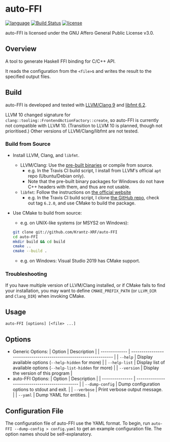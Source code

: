# auto-FFI

[![language](https://img.shields.io/badge/C%2B%2B-17-blue)](https://en.wikipedia.org/wiki/C%2B%2B#Standardization)
[![Build Status](https://travis-ci.org/Krantz-XRF/auto-FFI.svg?branch=master)](https://travis-ci.org/Krantz-XRF/auto-FFI)
[![license](https://img.shields.io/badge/license-AGPL--v3.0-blueviolet)](https://www.gnu.org/licenses/agpl-3.0.html)

auto-FFI is licensed under the GNU Affero General Public License v3.0.

## Overview

A tool to generate Haskell FFI binding for C/C++ API.

It reads the configuration from the `<file>`s and writes the result to the specified output files.

## Build

auto-FFI is developed and tested with [LLVM/Clang 9](https://llvm.org/) and [libfmt 6.2](https://github.com/fmtlib/fmt/releases/tag/6.2.0).

LLVM 10 changed signature for `clang::tooling::FrontendActionFactory::create`, so auto-FFI is currently not compatible with LLVM 10. (Transition to LLVM 10 is planned, though not prioritised.) Other versions of LLVM/Clang/libfmt are not tested.

### Build from Source

- Install LLVM, Clang, and `libfmt`.
  - LLVM/Clang: Use the [pre-built binaries](https://releases.llvm.org/download.html#9.0.1) or compile from source.
    - e.g. In the Travis CI build script, I install from LLVM's official `apt` repo (Ubuntu/Debian only).
    - Note that the pre-built binary packages for Windows do not have C++ headers with them, and thus are not usable.
  - `libfmt`: Follow the instructions on [the official website](https://fmt.dev/latest/usage.html)
    - e.g. In the Travis CI build script, I clone [the GitHub repo](https://github.com/fmtlib/fmt), check out tag `6.2.0`, and use CMake to build the package.
- Use CMake to build from source:
  - e.g. on UNIX-like systems (or MSYS2 on Windows):

  ```bash
  git clone git://github.com/Krantz-XRF/auto-FFI
  cd auto-FFI
  mkdir build && cd build
  cmake ..
  cmake --build .
  ```

  - e.g. on Windows: Visual Studio 2019 has CMake support.

### Troubleshooting

If you have multiple version of LLVM/Clang installed, or if CMake fails to find your installation, you may want to define `CMAKE_PREFIX_PATH` (or `LLVM_DIR` and `Clang_DIR`) when invoking CMake.

## Usage

```text
auto-FFI [options] [<file> ...]
```

## Options

- Generic Options:
  | Option        | Description                                                       |
  | ------------- | ----------------------------------------------------------------- |
  | `--help`      | Display available options (`--help-hidden` for more)              |
  | `--help-list` | Display list of available options (`--help-list-hidden` for more) |
  | `--version`   | Display the version of this program                               |
- auto-FFI Options:
  | Option          | Description                                    |
  | --------------- | ---------------------------------------------- |
  | `--dump-config` | Dump configuration options to stdout and exit. |
  | `--verbose`     | Print verbose output message.                  |
  | `--yaml`        | Dump YAML for entities.                        |

## Configuration File

The configuration file of auto-FFI use the YAML format. To begin, run `auto-FFI --dump-config > config.yaml` to get an example configuration file. The option names should be self-explanatory.
